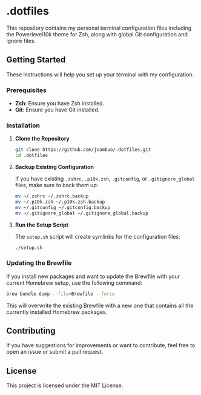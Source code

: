 # .dotfiles

This repository contains my personal terminal configuration files including the Powerlevel10k theme for Zsh, along with global Git configuration and ignore files.

## Getting Started

These instructions will help you set up your terminal with my configuration.

### Prerequisites

- **Zsh**: Ensure you have Zsh installed.
- **Git**: Ensure you have Git installed.

### Installation

1. **Clone the Repository**

   ```bash
   git clone https://github.com/jsambuo/.dotfiles.git
   cd .dotfiles
   ```

2. **Backup Existing Configuration**

   If you have existing `.zshrc`, `.p10k.zsh`, `.gitconfig`, or `.gitignore_global` files, make sure to back them up:

   ```bash
   mv ~/.zshrc ~/.zshrc.backup
   mv ~/.p10k.zsh ~/.p10k.zsh.backup
   mv ~/.gitconfig ~/.gitconfig.backup
   mv ~/.gitignore_global ~/.gitignore_global.backup
   ```

3. **Run the Setup Script**

   The `setup.sh` script will create symlinks for the configuration files:

   ```bash
   ./setup.sh
   ```

### Updating the Brewfile

If you install new packages and want to update the Brewfile with your current Homebrew setup, use the following command:

   ```bash
   brew bundle dump --file=Brewfile --force
   ```

This will overwrite the existing Brewfile with a new one that contains all the currently installed Homebrew packages.

## Contributing

If you have suggestions for improvements or want to contribute, feel free to open an issue or submit a pull request.

## License

This project is licensed under the MIT License.
